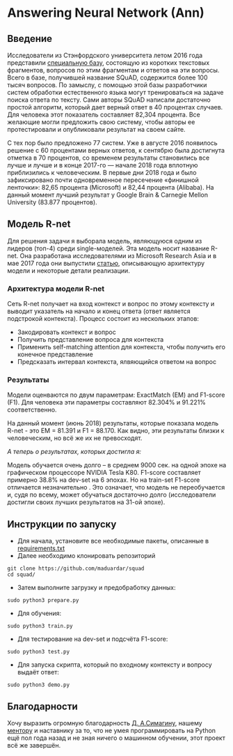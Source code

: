 # Answering Neural Network (Ann)
## Введение
Исследователи из Стэнфордского университета летом 2016 года представили [специальную базу](https://rajpurkar.github.io/SQuAD-explorer/), состоящую из коротких текстовых фрагментов, вопросов по этим фрагментам и ответов на эти вопросы. Всего в базе, получившей название SQuAD, содержится более 100 тысяч вопросов. По замыслу, с помощью этой базы разработчики систем обработки естественного языка могут тренироваться на задаче поиска ответа по тексту.
Сами авторы SQuAD написали достаточно простой алгоритм, который дает верный ответ в 40 процентах случаев. Для человека этот показатель составляет 82,304 процента. Все желающие могли предложить свою систему, чтобы авторы ее протестировали и опубликовали результат на своем сайте.

С тех пор было предложено 77 систем. Уже в августе 2016 появилось решение с 60 процентами верных ответов, к сентябрю была достигнута отметка в 70 процентов, со временем результаты становились все лучше и лучше и в конце 2017-го — начале 2018 года вплотную приблизились к человеческим. В первые дни 2018 года и было зафиксировано почти одновременное пересечение «финишной ленточки»: 82,65 процента (Microsoft) и 82,44 процента (Alibaba). На данный момент лучший результат у Google Brain & Carnegie Mellon University (83.877 процентов).

## Модель R-net
Для решения задачи я выборала модель, являющуюся одним из лидеров (топ-4) среди single-моделей. Эта модель носит название R-net. Она разработана исследователями из Microsoft Research Asia и в мае 2017 года они выпустили [статью](https://www.microsoft.com/en-us/research/wp-content/uploads/2017/05/r-net.pdf), описывающую архитектуру модели и некоторые детали реализации.

### Архитектура модели R-net
Сеть R-net получает на вход контекст и вопрос по этому контексту и выводит указатель на начало и конец ответа (ответ является подстрокой контекста). Процесс состоит из нескольких этапов:
* Закодировать контекст и вопрос
* Получить представление вопроса для контекста
* Применить self-matching attention для контекста, чтобы получить его конечное представление
* Предсказать интервал контекста, ялвяющийся ответом на вопрос

 ### Результаты
 Модели оценваются по двум параметрам: ExactMatch (EM) and F1-score (F1). Для человека эти параметры составляют	82.304% и 91.221% соответственно. 
 
 На данный момент (июнь 2018) результаты, которые показала модель R-net - это EM = 81.391 и F1 = 88.170. Как видно, эти результаты близки к человеческим, но всё же их не превосходят.
 
 *А теперь о результатах, которых достигла я:*

Модель обучается очень долго – в среднем 9000 сек. на одной эпохе на графическом процессоре NVIDIA Tesla K80. F1-score составляет примерно 38.8% на dev-set на 6 эпохах. Но на train-set F1-score отличается незначительно . Это означает, что модель не переобучается и, судя по всему, может обучаться достаточно долго (исследователи достигли своих лучших результатов на 31-ой эпохе).

## Инструкции по запуску
* Для начала, установите все необходимые пакеты, описанные в [requirements.txt]()
* Далее необходимо клонировать репозиторий 
```
git clone https://github.com/maduardar/squad
cd squad/
```
* Затем выполните загрузку и предобработку данных:
``` 
sudo python3 prepare.py
```
* Для обучения: 
```
sudo python3 train.py
```
* Для тестирование на dev-set и подсчёта F1-score:
```
sudo python3 test.py
```
* Для запуска скрипта, который по входному контексту и вопросу выдаёт ответ:
```
sudo python3 demo.py
```
## Благодарности
Хочу выразить огромную благодарность [Д. А.](https://github.com/dasimagin)[Симагину](https://stackoverflow.com/), нашему [ментору](https://ibb.co/cG3tSd) и наставнику за то, что не умея программировать на Python  ещё пол года назад и не зная ничего о машинном обучении, этот проект всё же завершён. 
